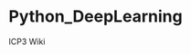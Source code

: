 # Python_DeepLearning
ICP3 Wiki 
<a href="https://github.com/BhargaviNadendla/Python_DeepLearning/wiki/ICP3">
